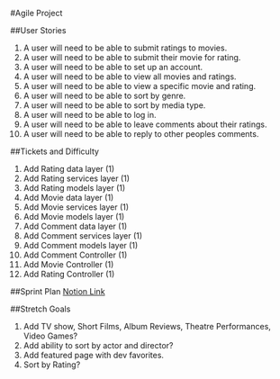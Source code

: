 #Agile Project

##User Stories
1. A user will need to be able to submit ratings to movies.
2. A user will need to be able to submit their movie for rating.
3. A user will need to be able to set up an account.
4. A user will need to be able to view all movies and ratings.
5. A user will need to be able to view a specific movie and rating.
6. A user will need to be able to sort by genre.
7. A user will need to be able to sort by media type.
8. A user will need to be able to log in.
9. A user will need to be able to leave comments about their ratings.
10. A user will need to be able to reply to other peoples comments. 

##Tickets and Difficulty 
1. Add Rating data layer (1)
2. Add Rating services layer (1)
3. Add Rating models layer (1)
4. Add Movie data layer (1)
5. Add Movie services layer (1)
6. Add Movie models layer (1)
7. Add Comment data layer (1)
8. Add Comment services layer (1)
9. Add Comment models layer (1)
10. Add Comment Controller (1)
11. Add Movie Controller (1)
12. Add Rating Controller (1)

##Sprint Plan
[Notion Link](https://enchanted-waltz-a16.notion.site/583d7d71eb594ffa818791a022e94d13?v=937d66d7276c4cfabcc4aa2a66bf3f7b)

##Stretch Goals
1. Add TV show, Short Films, Album Reviews, Theatre Performances, Video Games?
2. Add ability to sort by actor and director?
3. Add featured page with dev favorites. 
4. Sort by Rating?

